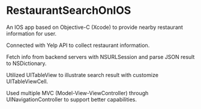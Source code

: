 # RestaurantSearchOnIOS
An IOS app based on Objective-C (Xcode) to provide nearby restaurant information for user. 

Connected with Yelp API to collect restaurant information.

Fetch info from backend servers with NSURLSession and parse JSON result to NSDictionary.

Utilized UITableView to illustrate search result with customize UITableViewCell.

Used multiple MVC (Model-View-ViewController) through UINavigationController to support better capabilities.
